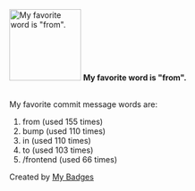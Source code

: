 <img src="https://my-badges.github.io/my-badges/favorite-word.png" alt="My favorite word is &quot;from&quot;." title="My favorite word is &quot;from&quot;." width="128">
<strong>My favorite word is &quot;from&quot;.</strong>
<br><br>

My favorite commit message words are:

1. from (used 155 times)
2. bump (used 110 times)
3. in (used 110 times)
4. to (used 103 times)
5. /frontend (used 66 times)


Created by <a href="https://github.com/my-badges/my-badges">My Badges</a>
